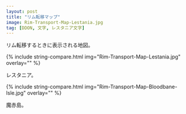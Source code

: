```yaml
---
layout: post
title: "リム転移マップ"
image: Rim-Transport-Map-Lestania.jpg
tag: [DDON, 文字, レスタニア文字]
---
```


リム転移するときに表示される地図。




{% include string-compare.html img="Rim-Transport-Map-Lestania.jpg" overlay="" %}

レスタニア。



{% include string-compare.html img="Rim-Transport-Map-Bloodbane-Isle.jpg" overlay="" %}

魔赤島。

